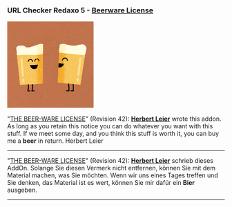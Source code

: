 ### URL Checker Redaxo 5 - [Beerware License](https://en.wikipedia.org/wiki/Beerware)

![Funny Beer](./assets/img/funny_beer.gif "Funny Beer")

"[THE BEER-WARE LICENSE](https://en.wikipedia.org/wiki/Beerware)" (Revision 42):
[**Herbert Leier**](https://www.codebox.at) wrote this addon. As long as you retain this notice you
can do whatever you want with this stuff. If we meet some day, and you think
this stuff is worth it, you can buy me a **beer** in return. Herbert Leier

---

"[THE BEER-WARE LICENSE](https://de.wikipedia.org/wiki/Beerware)" (Revision 42):
[**Herbert Leier**](https://www.codebox.at) schrieb dieses AddOn. Solange Sie diesen Vermerk nicht entfernen, können
Sie mit dem Material machen, was Sie möchten. Wenn wir uns eines Tages treffen und Sie
denken, das Material ist es wert, können Sie mir dafür ein **Bier** ausgeben.

---
